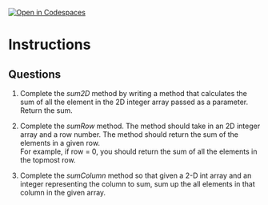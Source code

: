 [![Open in Codespaces](https://classroom.github.com/assets/launch-codespace-2972f46106e565e64193e422d61a12cf1da4916b45550586e14ef0a7c637dd04.svg)](https://classroom.github.com/open-in-codespaces?assignment_repo_id=18498165)
# Instructions  

  ## Questions
  1. Complete the _sum2D_ method by writing a method that calculates the sum of all the element in the 2D integer array passed as a parameter. Return the sum.

2. Complete the _sumRow_ method. The method should take in an 2D integer array and a row number. The method should return the sum of the elements in a given row.</br>
For example, if row = 0, you should return the sum of all the elements in the topmost row.

3. Complete the _sumColumn_ method so that given a 2-D int array and an integer representing the column to sum, sum up the all elements in that column in the given array.

